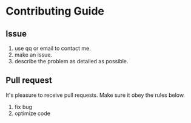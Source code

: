# Contributing Guide

## Issue

1. use qq or email to contact me.
2. make an issue.
3. describe the problem as detailed as possible.

## Pull request

It's pleasure to receive pull requests. Make sure it obey the rules below.

1. fix bug
2. optimize code
